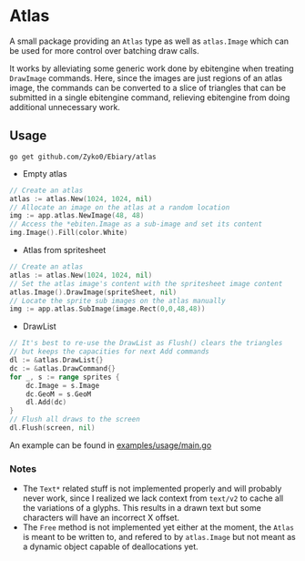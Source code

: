# Atlas

A small package providing an `Atlas` type as well as `atlas.Image` which can be used for more control over batching draw calls.

It works by alleviating some generic work done by ebitengine when treating `DrawImage` commands.
Here, since the images are just regions of an atlas image, the commands can be converted to a slice of triangles that can be submitted in a single ebitengine command, relieving ebitengine from doing additional unnecessary work.

## Usage

`go get github.com/Zyko0/Ebiary/atlas`

- Empty atlas 
```go
// Create an atlas
atlas := atlas.New(1024, 1024, nil)
// Allocate an image on the atlas at a random location
img := app.atlas.NewImage(48, 48)
// Access the *ebiten.Image as a sub-image and set its content
img.Image().Fill(color.White)
```
- Atlas from spritesheet
```go
// Create an atlas
atlas := atlas.New(1024, 1024, nil)
// Set the atlas image's content with the spritesheet image content
atlas.Image().DrawImage(spriteSheet, nil)
// Locate the sprite sub images on the atlas manually
img := app.atlas.SubImage(image.Rect(0,0,48,48))
```
- DrawList
```go
// It's best to re-use the DrawList as Flush() clears the triangles
// but keeps the capacities for next Add commands
dl := &atlas.DrawList{}
dc := &atlas.DrawCommand{}
for _, s := range sprites {
	dc.Image = s.Image
	dc.GeoM = s.GeoM
	dl.Add(dc)
}
// Flush all draws to the screen
dl.Flush(screen, nil)
```

An example can be found in [examples/usage/main.go](./examples/usage/main.go)

### Notes

- The `Text*` related stuff is not implemented properly and will probably never work, since I realized we lack context from `text/v2` to cache all the variations of a glyphs. This results in a drawn text but some characters will have an incorrect X offset. 
- The `Free` method is not implemented yet either at the moment, the `Atlas` is meant to be written to, and refered to by `atlas.Image` but not meant as a dynamic object capable of deallocations yet.
